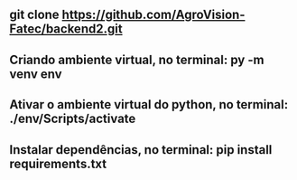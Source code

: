 ## git clone https://github.com/AgroVision-Fatec/backend2.git

## Criando ambiente virtual, no terminal: py -m venv env

## Ativar o ambiente virtual do python, no terminal: ./env/Scripts/activate

## Instalar dependências, no terminal: pip install requirements.txt